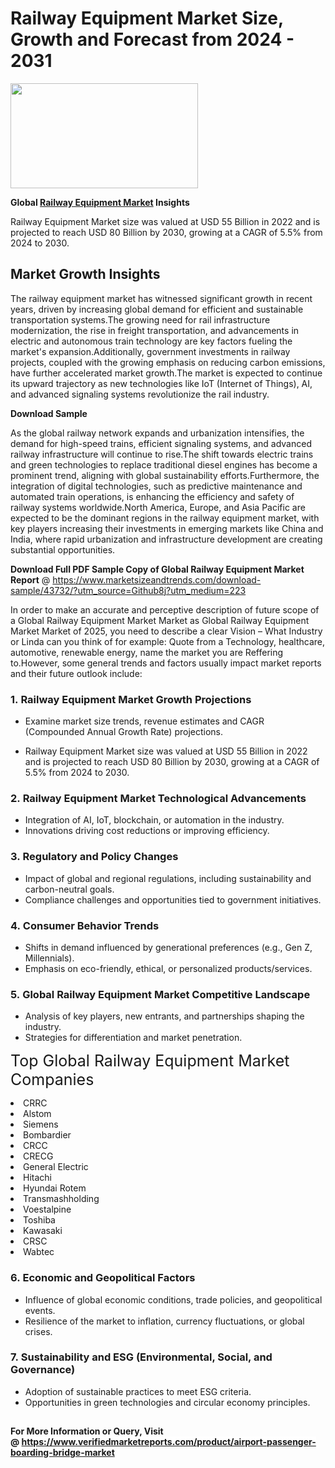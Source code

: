 <H1>Railway Equipment Market Size, Growth and Forecast from 2024 - 2031</H1><img class="aligncenter size-medium wp-image-584254" src="https://thirdeyenews.in/wp-content/uploads/2024/09/Global-Market-Research-300x168.jpeg" alt="" width="300" height="168" /><p><strong>Global&nbsp;<a href="https://www.marketsizeandtrends.com/download-sample/43732/?utm_source=Github8j?utm_medium=223">Railway Equipment Market</a> Insights</strong></p><p>Railway Equipment Market size was valued at USD 55 Billion in 2022 and is projected to reach USD 80 Billion by 2030, growing at a CAGR of 5.5% from 2024 to 2030.</p><p><h2>Market Growth Insights</h2> <p>The railway equipment market has witnessed significant growth in recent years, driven by increasing global demand for efficient and sustainable transportation systems.The growing need for rail infrastructure modernization, the rise in freight transportation, and advancements in electric and autonomous train technology are key factors fueling the market's expansion.Additionally, government investments in railway projects, coupled with the growing emphasis on reducing carbon emissions, have further accelerated market growth.The market is expected to continue its upward trajectory as new technologies like IoT (Internet of Things), AI, and advanced signaling systems revolutionize the rail industry.</p> <p><strong>Download Sample</strong></p> <p>As the global railway network expands and urbanization intensifies, the demand for high-speed trains, efficient signaling systems, and advanced railway infrastructure will continue to rise.The shift towards electric trains and green technologies to replace traditional diesel engines has become a prominent trend, aligning with global sustainability efforts.Furthermore, the integration of digital technologies, such as predictive maintenance and automated train operations, is enhancing the efficiency and safety of railway systems worldwide.North America, Europe, and Asia Pacific are expected to be the dominant regions in the railway equipment market, with key players increasing their investments in emerging markets like China and India, where rapid urbanization and infrastructure development are creating substantial opportunities.<p><span class=""><strong>Download Full PDF Sample Copy of Global Railway Equipment Market Report</strong> @ <a href="https://www.marketsizeandtrends.com/download-sample/43732/?utm_source=Github8j?utm_medium=223" target="_blank">https://www.marketsizeandtrends.com/download-sample/43732/?utm_source=Github8j?utm_medium=223</a></span></p><p>In order to make an accurate and perceptive description of future scope of a Global&nbsp;Railway Equipment Market Market as Global&nbsp;Railway Equipment Market Market of 2025, you need to describe a clear Vision &ndash; What Industry or Linda can you think of for example: Quote from a Technology, healthcare, automotive, renewable energy, name the market you are Reffering to.However, some general trends and factors usually impact market reports and their future outlook include:</p><h3>1.&nbsp;<strong>Railway Equipment Market Growth Projections</strong></h3><ul><li>Examine market size trends, revenue estimates and CAGR (Compounded Annual Growth Rate) projections.</li><li><p>Railway Equipment Market size was valued at USD 55 Billion in 2022 and is projected to reach USD 80 Billion by 2030, growing at a CAGR of 5.5% from 2024 to 2030.</p></li></ul><h3>2.&nbsp;<strong>Railway Equipment Market Technological Advancements</strong></h3><ul><li>Integration of AI, IoT, blockchain, or automation in the industry.</li><li>Innovations driving cost reductions or improving efficiency.</li></ul><h3>3.&nbsp;<strong>Regulatory and Policy Changes</strong></h3><ul><li>Impact of global and regional regulations, including sustainability and carbon-neutral goals.</li><li>Compliance challenges and opportunities tied to government initiatives.</li></ul><h3>4.&nbsp;<strong>Consumer Behavior Trends</strong></h3><ul><li>Shifts in demand influenced by generational preferences (e.g., Gen Z, Millennials).</li><li>Emphasis on eco-friendly, ethical, or personalized products/services.</li></ul><h3>5.&nbsp;<strong>Global Railway Equipment Market Competitive Landscape</strong></h3><ul><li>Analysis of key players, new entrants, and partnerships shaping the industry.</li><li>Strategies for differentiation and market penetration.</li></ul><p data-pm-slice="1 1 []"><span style="color: inherit; font-family: inherit; font-size: 25px;">Top Global Railway Equipment Market Companies</span></p><div class="" data-test-id=""><p><li>CRRC</li><li> Alstom</li><li> Siemens</li><li> Bombardier</li><li> CRCC</li><li> CRECG</li><li> General Electric</li><li> Hitachi</li><li> Hyundai Rotem</li><li> Transmashholding</li><li> Voestalpine</li><li> Toshiba</li><li> Kawasaki</li><li> CRSC</li><li> Wabtec</li></p></div><h3>6.&nbsp;<strong>Economic and Geopolitical Factors</strong></h3><ul><li>Influence of global economic conditions, trade policies, and geopolitical events.</li><li>Resilience of the market to inflation, currency fluctuations, or global crises.</li></ul><h3>7.&nbsp;<strong>Sustainability and ESG (Environmental, Social, and Governance)</strong></h3><ul><li>Adoption of sustainable practices to meet ESG criteria.</li><li>Opportunities in green technologies and circular economy principles.</li></ul><h2><strong style="font-size: 14px;">For More Information or Query, Visit @&nbsp;</strong><a style="background-color: #ffffff; font-size: 14px;" href="https://www.marketsizeandtrends.com/report/railway-equipment-market/" target="_blank">https://www.verifiedmarketreports.com/product/airport-passenger-boarding-bridge-market</a></h2>